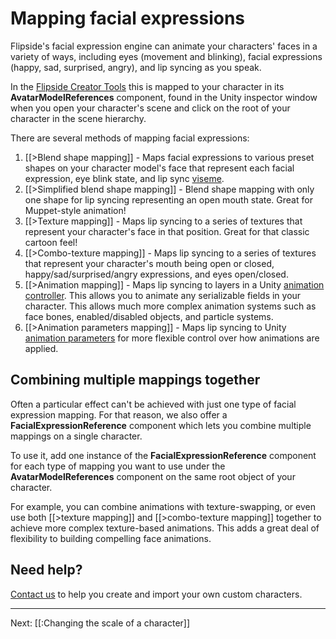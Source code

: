 # Mapping facial expressions

Flipside's facial expression engine can animate your characters' faces in a variety of ways, including eyes (movement and blinking), facial expressions (happy, sad, surprised, angry), and lip syncing as you speak.

In the [Flipside Creator Tools](/docs/2021.1/creator-tools) this is mapped to your character in its **AvatarModelReferences** component, found in the Unity inspector window when you open your character's scene and click on the root of your character in the scene hierarchy.

There are several methods of mapping facial expressions:

1. [[>Blend shape mapping]] - Maps facial expressions to various preset shapes on your character model's face that represent each facial expression, eye blink state, and lip sync [viseme](https://en.wikipedia.org/wiki/Viseme).
2. [[>Simplified blend shape mapping]] - Blend shape mapping with only one shape for lip syncing representing an open mouth state. Great for Muppet-style animation!
3. [[>Texture mapping]] - Maps lip syncing to a series of textures that represent your character's face in that position. Great for that classic cartoon feel!
4. [[>Combo-texture mapping]] - Maps lip syncing to a series of textures that represent your character's mouth being open or closed, happy/sad/surprised/angry expressions, and eyes open/closed.
5. [[>Animation mapping]] - Maps lip syncing to layers in a Unity [animation controller](https://docs.unity3d.com/Manual/AnimationOverview.html). This allows you to animate any serializable fields in your character. This allows much more complex animation systems such as face bones, enabled/disabled objects, and particle systems.
6. [[>Animation parameters mapping]] - Maps lip syncing to Unity [animation parameters](https://docs.unity3d.com/Manual/AnimationParameters.html) for more flexible control over how animations are applied.

## Combining multiple mappings together

Often a particular effect can't be achieved with just one type of facial expression mapping. For that reason, we also offer a **FacialExpressionReference** component which lets you combine multiple mappings on a single character.

To use it, add one instance of the **FacialExpressionReference** component for each type of mapping you want to use under the **AvatarModelReferences** component on the same root object of your character.

For example, you can combine animations with texture-swapping, or even use both [[>texture mapping]] and [[>combo-texture mapping]] together to achieve more complex texture-based animations. This adds a great deal of flexibility to building compelling face animations.

## Need help?

[Contact us](/contact) to help you create and import your own custom characters.

---

Next: [[:Changing the scale of a character]]
